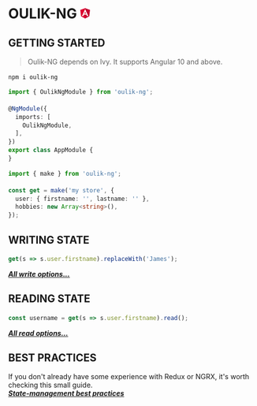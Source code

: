 # OULIK-NG ![](../assets/angular.png) #

## GETTING STARTED ##

> Oulik-NG depends on Ivy. It supports Angular 10 and above.

```console
npm i oulik-ng
```
```Typescript
import { OulikNgModule } from 'oulik-ng';

@NgModule({
  imports: [
    OulikNgModule,
  ],
})
export class AppModule {
}
```
```Typescript
import { make } from 'oulik-ng';

const get = make('my store', {
  user: { firstname: '', lastname: '' },
  hobbies: new Array<string>(),
});       
```
## WRITING STATE ##
```Typescript
get(s => s.user.firstname).replaceWith('James');
```
***[All write options...](./readme-write.md)***

## READING STATE ##

```Typescript
const username = get(s => s.user.firstname).read();
```
***[All read options...](./readme-ng-read.md)***

## BEST PRACTICES ##
If you don't already have some experience with Redux or NGRX, it's worth checking this small guide.  
***[State-management best practices](./best-practices.md)***
